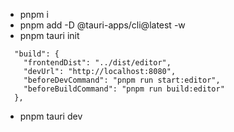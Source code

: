 - pnpm i
- pnpm add -D @tauri-apps/cli@latest -w
- pnpm tauri init

```
  "build": {
    "frontendDist": "../dist/editor",
    "devUrl": "http://localhost:8080",
    "beforeDevCommand": "pnpm run start:editor",
    "beforeBuildCommand": "pnpm run build:editor"
  },
```

- pnpm tauri dev
